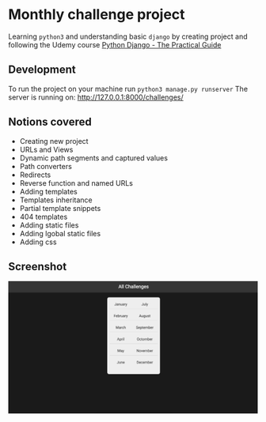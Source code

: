 # Monthly challenge project

Learning `python3` and understanding basic `django` by creating project and following the Udemy course
[Python Django - The Practical Guide](https://www.udemy.com/course/python-django-the-practical-guide/)

## Development

To run the project on your machine run `python3 manage.py runserver`
The server is running on: http://127.0.0.1:8000/challenges/

## Notions covered

- Creating new project
- URLs and Views
- Dynamic path segments and captured values
- Path converters
- Redirects
- Reverse function and named URLs
- Adding templates
- Templates inheritance
- Partial template snippets
- 404 templates
- Adding static files
- Adding lgobal static files
- Adding css

## Screenshot

<img src="./ss.png">
